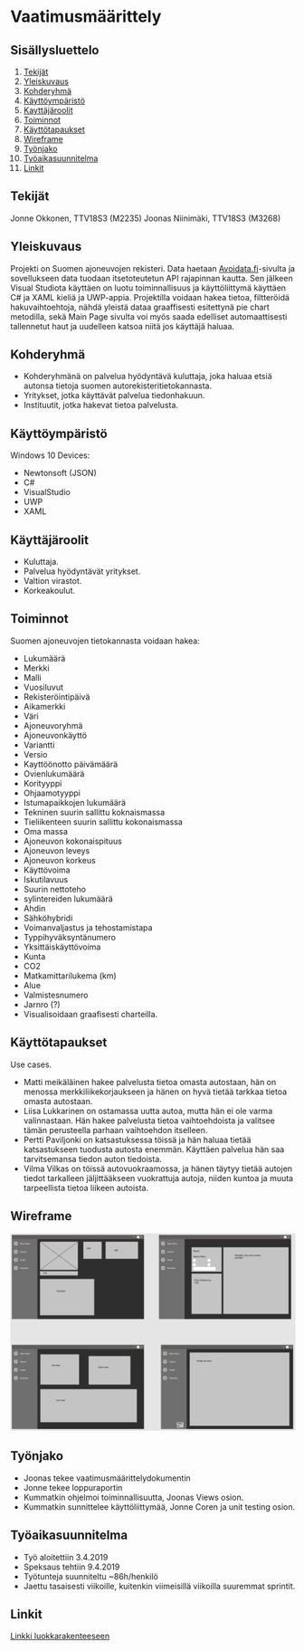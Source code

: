 # Vaatimusmäärittely

## Sisällysluettelo

1. [Tekijät](#tekijät)
2. [Yleiskuvaus](#yleiskuvaus)
3. [Kohderyhmä](#kohderyhmä)
4. [Käyttöympäristö](#käyttöympäristö)
5. [Kayttäjäroolit](#käyttäjäroolit)
6. [Toiminnot](#toiminnot)
7. [Käyttötapaukset](#käyttötapaukset)
8. [Wireframe](#Wireframe)
9. [Työnjako](#työnjako)
10. [Työaikasuunnitelma](#työaikasuunnitelma)
11. [Linkit](#linkit)

## Tekijät

Jonne Okkonen, TTV18S3 (M2235)
Joonas Niinimäki, TTV18S3 (M3268)

## Yleiskuvaus

Projekti on Suomen ajoneuvojen rekisteri. Data haetaan [Avoidata.fi](https://www.avoindata.fi/data/fi/dataset/ajoneuvojen-avoin-data/resource/70ecbacc-1878-4641-9b80-7f639c414a42)-sivulta ja sovellukseen data tuodaan itsetoteutetun API rajapinnan kautta.
Sen jälkeen Visual Studiota käyttäen on luotu toiminnallisuus ja käyttöliittymä käyttäen C# ja XAML kieliä ja UWP-appia. Projektilla voidaan hakea tietoa, filtteröidä hakuvaihtoehtoja, nähdä yleistä dataa graaffisesti esitettynä pie chart metodilla, sekä Main Page sivulta voi myös saada edelliset automaattisesti tallennetut haut ja uudelleen katsoa niitä jos käyttäjä haluaa.

## Kohderyhmä

- Kohderyhmänä on palvelua hyödyntävä kuluttaja, joka haluaa etsiä autonsa tietoja suomen autorekisteritietokannasta. 
- Yritykset, jotka käyttävät palvelua tiedonhakuun. 
- Instituutit, jotka hakevat tietoa palvelusta.

## Käyttöympäristö

Windows 10 Devices:

- Newtonsoft (JSON)
- C#
- VisualStudio
- UWP
- XAML

## Käyttäjäroolit

- Kuluttaja.
- Palvelua hyödyntävät yritykset.
- Valtion virastot.
- Korkeakoulut.

## Toiminnot

Suomen ajoneuvojen tietokannasta voidaan hakea:

- Lukumäärä
- Merkki
- Malli
- Vuosiluvut
- Rekisteröintipäivä
- Aikamerkki
- Väri
- Ajoneuvoryhmä
- Ajoneuvonkäyttö
- Variantti
- Versio
- Kayttöönotto päivämäärä
- Ovienlukumäärä
- Korityyppi
- Ohjaamotyyppi
- Istumapaikkojen lukumäärä
- Tekninen suurin sallittu koknaismassa
- Tieliikenteen suurin sallittu kokonaismassa
- Oma massa
- Ajoneuvon kokonaispituus
- Ajoneuvon leveys
- Ajoneuvon korkeus
- Käyttövoima
- Iskutilavuus
- Suurin nettoteho
- sylintereiden lukumäärä
- Ahdin
- Sähköhybridi
- Voimanvaljastus ja tehostamistapa
- Typpihyväksyntänumero
- Yksittäiskäyttövoima
- Kunta
- CO2
- Matkamittarilukema (km)
- Alue
- Valmistesnumero
- Jarnro (?)
- Visualisoidaan graafisesti charteilla.

## Käyttötapaukset

Use cases.

- Matti meikäläinen hakee palvelusta tietoa omasta autostaan, hän on menossa merkkiliikekorjaukseen ja hänen on hyvä tietää tarkkaa tietoa omasta autostaan.
- Liisa Lukkarinen on ostamassa uutta autoa, mutta hän ei ole varma valinnastaan. Hän hakee palvelusta tietoa vaihtoehdoista ja valitsee tämän perusteella parhaan vaihtoehdon itselleen.
- Pertti Paviljonki on katsastuksessa töissä ja hän haluaa tietää katsastukseen tuodusta autosta enemmän. Käyttäen palvelua hän saa tarvitsemansa tiedon auton tiedoista.
- Vilma Vilkas on töissä autovuokraamossa, ja hänen täytyy tietää autojen tiedot tarkalleen jäljittääkseen vuokrattuja autoja, niiden kuntoa ja muuta tarpeellista tietoa liikeen autoista.

## Wireframe

![](docs/Images/WireFrame.PNG)

## Työnjako

- Joonas tekee vaatimusmäärittelydokumentin
- Jonne tekee loppuraportin
- Kummatkin ohjelmoi toiminnallisuutta, Joonas Views osion.
- Kummatkin sunnittelee käyttöliittymää, Jonne Coren ja unit testing osion.

## Työaikasuunnitelma

- Työ aloitettiin 3.4.2019
- Speksaus tehtiin 9.4.2019
- Työtunteja suunniteltu ~86h/henkilö
- Jaettu tasaisesti viikoille, kuitenkin viimeisillä viikoilla suuremmat sprintit.

## Linkit

[Linkki luokkarakenteeseen](luokkarakenne.md)
